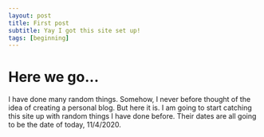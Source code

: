 ```yaml
---
layout: post
title: First post
subtitle: Yay I got this site set up!
tags: [beginning]
---
```


# Here we go...

I have done many random things. Somehow, I never before thought of the idea of creating a personal blog. But here it is. I am going to start catching this site up with random things I have done before. Their dates are all going to be the date of today, 11/4/2020.